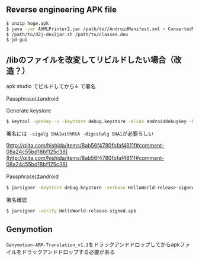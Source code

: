 ## Reverse engineering APK file
```sh
$ unzip hoge.apk
$ java -jar AXMLPrinter2.jar /path/to//AndroidManifest.xml > ConvertedManifest.xml
$ /path/to/d2j-dex2jar.sh /path/to/classes.dex
$ jd-gui
```

## /libのファイルを改変してリビルドしたい場合（改造？）

apk studio でビルドしてから↓ で署名

Passphraseはandroid

Generate keystore
```sh
$ keytool -genkey -v -keystore debug.keystore -alias androiddebugkey -keyalg RSA -validity 10000 -dname "CN=Android Debug,O=Android,C=US"
```

署名には` -sigalg SHA1withRSA -digestalg SHA1`が必要らしい

[http://qiita.com/hishida/items/8ab56f4780fbfaf4811f#comment-08a24c55bd18bf125c38](http://qiita.com/hishida/items/8ab56f4780fbfaf4811f#comment-08a24c55bd18bf125c38)

Passphraseはandroid

```sh
$ jarsigner -keystore debug.keystore -verbose HelloWorld-release-signed.apk androiddebugkey -sigalg SHA1withRSA -digestalg SHA1
```

署名確認
```sh
$ jarsigner -verify HelloWorld-release-signed.apk
```

## Genymotion
`Genymotion-ARM-Translation_v1.1`をドラックアンドドロップしてからapkファイルをドラックアンドドロップする必要がある
